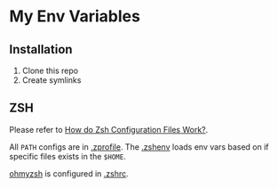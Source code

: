 # My Env Variables

## Installation 

1. Clone this repo
2. Create symlinks

## ZSH 

Please refer to [How do Zsh Configuration Files Work?](https://www.freecodecamp.org/news/how-do-zsh-configuration-files-work/).

All `PATH` configs are in [.zprofile](zsh/.zprofile). The [.zshenv](zsh/.zshenv) loads env vars based on if specific files exists in the `$HOME`. 

[ohmyzsh](https://ohmyz.sh/) is configured in [.zshrc](zsh/.zshrc).